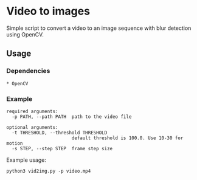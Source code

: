 # Video to images

Simple script to convert a video to an image sequence with blur detection using OpenCV.

## Usage

### Dependencies

    * OpenCV

### Example

```shell
required arguments:
  -p PATH, --path PATH  path to the video file

optional arguments:
  -t THRESHOLD, --threshold THRESHOLD
                        default threshold is 100.0. Use 10-30 for motion
  -s STEP, --step STEP  frame step size
```

Example usage:

```shell
python3 vid2img.py -p video.mp4
```

